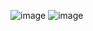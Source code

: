 ![image](https://github.com/Datta1153/karate-project/assets/163277444/e85dcce0-316d-4c35-8317-a997b8e35a7b)
![image](https://github.com/Datta1153/karate-project/assets/163277444/7ec0b178-e4c0-44dc-ada8-4e186c298c55)
